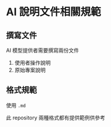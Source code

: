# AI 說明文件相關規範

## 撰寫文件
AI 模型提供者需要撰寫兩份文件
1. 使用者操作說明
2. 原始專案說明

## 格式規範
使用 `.md`

此 repository 兩種格式都有提供範例供參考
